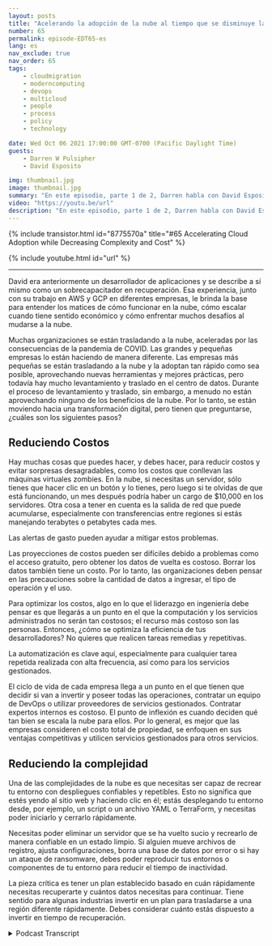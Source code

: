 ```yaml
---
layout: posts
title: "Acelerando la adopción de la nube al tiempo que se disminuye la complejidad y el costo."
number: 65
permalink: episode-EDT65-es
lang: es
nav_exclude: true
nav_order: 65
tags:
    - cloudmigration
    - moderncomputing
    - devops
    - multicloud
    - people
    - process
    - policy
    - technology

date: Wed Oct 06 2021 17:00:00 GMT-0700 (Pacific Daylight Time)
guests:
    - Darren W Pulsipher
    - David Esposito

img: thumbnail.jpg
image: thumbnail.jpg
summary: "En este episodio, parte 1 de 2, Darren habla con David Esposito, Arquitecto de Soluciones Globales, de Aiven, sobre cómo acelerar la adopción de la nube mientras se reduce la complejidad y el costo."
video: "https://youtu.be/url"
description: "En este episodio, parte 1 de 2, Darren habla con David Esposito, Arquitecto de Soluciones Globales, de Aiven, sobre cómo acelerar la adopción de la nube mientras se reduce la complejidad y el costo."
---
```


<div>
{% include transistor.html id="8775570a" title="#65 Accelerating Cloud Adoption while Decreasing Complexity and Cost" %}

{% include youtube.html id="url" %}
</div>

---

David era anteriormente un desarrollador de aplicaciones y se describe a sí mismo como un sobrecapacitador en recuperación. Esa experiencia, junto con su trabajo en AWS y GCP en diferentes empresas, le brinda la base para entender los matices de cómo funcionar en la nube, cómo escalar cuando tiene sentido económico y cómo enfrentar muchos desafíos al mudarse a la nube.

Muchas organizaciones se están trasladando a la nube, aceleradas por las consecuencias de la pandemia de COVID. Las grandes y pequeñas empresas lo están haciendo de manera diferente. Las empresas más pequeñas se están trasladando a la nube y la adoptan tan rápido como sea posible, aprovechando nuevas herramientas y mejores prácticas, pero todavía hay mucho levantamiento y traslado en el centro de datos. Durante el proceso de levantamiento y traslado, sin embargo, a menudo no están aprovechando ninguno de los beneficios de la nube. Por lo tanto, se están moviendo hacia una transformación digital, pero tienen que preguntarse, ¿cuáles son los siguientes pasos?

## Reduciendo Costos

Hay muchas cosas que puedes hacer, y debes hacer, para reducir costos y evitar sorpresas desagradables, como los costos que conllevan las máquinas virtuales zombies. En la nube, si necesitas un servidor, sólo tienes que hacer clic en un botón y lo tienes, pero luego si te olvidas de que está funcionando, un mes después podría haber un cargo de $10,000 en los servidores. Otra cosa a tener en cuenta es la salida de red que puede acumularse, especialmente con transferencias entre regiones si estás manejando terabytes o petabytes cada mes.

Las alertas de gasto pueden ayudar a mitigar estos problemas.

Las proyecciones de costos pueden ser difíciles debido a problemas como el acceso gratuito, pero obtener los datos de vuelta es costoso. Borrar los datos también tiene un costo. Por lo tanto, las organizaciones deben pensar en las precauciones sobre la cantidad de datos a ingresar, el tipo de operación y el uso.

Para optimizar los costos, algo en lo que el liderazgo en ingeniería debe pensar es que llegarás a un punto en el que la computación y los servicios administrados no serán tan costosos; el recurso más costoso son las personas. Entonces, ¿cómo se optimiza la eficiencia de tus desarrolladores? No quieres que realicen tareas remedias y repetitivas.

La automatización es clave aquí, especialmente para cualquier tarea repetida realizada con alta frecuencia, así como para los servicios gestionados.

El ciclo de vida de cada empresa llega a un punto en el que tienen que decidir si van a invertir y poseer todas las operaciones, contratar un equipo de DevOps o utilizar proveedores de servicios gestionados. Contratar expertos internos es costoso. El punto de inflexión es cuando deciden qué tan bien se escala la nube para ellos. Por lo general, es mejor que las empresas consideren el costo total de propiedad, se enfoquen en sus ventajas competitivas y utilicen servicios gestionados para otros servicios.

## Reduciendo la complejidad

Una de las complejidades de la nube es que necesitas ser capaz de recrear tu entorno con despliegues confiables y repetibles. Esto no significa que estés yendo al sitio web y haciendo clic en él; estás desplegando tu entorno desde, por ejemplo, un script o un archivo YAML o TerraForm, y necesitas poder iniciarlo y cerrarlo rápidamente.

Necesitas poder eliminar un servidor que se ha vuelto sucio y recrearlo de manera confiable en un estado limpio. Si alguien mueve archivos de registro, ajusta configuraciones, borra una base de datos por error o si hay un ataque de ransomware, debes poder reproducir tus entornos o componentes de tu entorno para reducir el tiempo de inactividad.

La pieza crítica es tener un plan establecido basado en cuán rápidamente necesitas recuperarte y cuántos datos necesitas para continuar. Tiene sentido para algunas industrias invertir en un plan para trasladarse a una región diferente rápidamente. Debes considerar cuánto estás dispuesto a invertir en tiempo de recuperación.



<details>
<summary> Podcast Transcript </summary>

<p></p>

</details>
